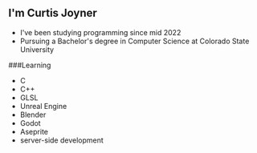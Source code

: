 ## I'm Curtis Joyner

- I've been studying programming since mid 2022
- Pursuing a Bachelor's degree in Computer Science at Colorado State University

###Learning

- C
- C++
- GLSL
- Unreal Engine
- Blender
- Godot
- Aseprite
- server-side development
